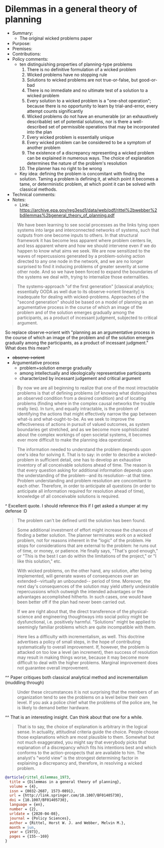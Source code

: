 # Dilemmas in a general theory of planning

- Summary:
  - The original wicked problems paper
- Purpose:
- Premises:
- Contributions:
- Policy comments:
  - ten distinguishing properties of planning-type problems
    1. There is no definitive formulation of a wicked problem
    2. Wicked problems have no stopping rule
    3. Solutions to wicked problems are not true-or-false, but good-or-bad
    4. There is no immediate and no ultimate test of a  solution to a  wicked problem
    5. Every solution to a  wicked problem is a  "one-shot operation"; because there is no opportunity to learn by
       trial-and-error, every attempt counts significantly
    6. Wicked problems do not have an enumerable (or an exhaustively describable) set of potential solutions, nor is
       there a well-described set of permissible operations that may be incorporated into the plan
    7. Every wicked problem is essentially unique
    8. Every wicked problem can be considered to be a symptom of another problem
    9. The  existence of a discrepancy representing a wicked problem can be explained in numerous ways. The choice of
       explanation determines the nature of the problem's resolution
    10. The planner has no right to be wrong
  - Key idea: defining the problem is concomitant with finding the solution. Taming a problem is defining it, at which
    point it becomes a tame, or deterministic problem, at which point it can be solved with classical methods.
- Technical comments:
- Notes:
  - Link: https://archive.epa.gov/reg3esd1/data/web/pdf/rittel%2bwebber%2bdilemmas%2bgeneral_theory_of_planning.pdf

>We have been learning to see social processes as the links tying open systems into large and interconnected networks of
systems, such that outputs from one become inputs to others. In that structural framework it has become less apparent
where problem centers lie, and less apparent where and how we should intervene even if we do happen to know what aims we
seek. We are now sensitized to the waves of repercussions generated by a problem-solving action directed to any one node
in the network, and we are no longer surprised to find it inducing problems of greater severity at some other node. And
so we have been forced to expand the boundaries of the systems we deal with, trying to internalize those externalities.

>The systems-approach "of the first generation" [classical analytics; essentially OODA as well due to its
observe->orient linearity] is inadequate for dealing with wicked-problems. Approaches of the "second generation" should
be based on a model of planning as an argumentative process in the course of which an image of the problem and of the
solution emerges gradually among the participants, as a product of incessant judgment, subjected to critical argument.

So replace observe->orient with "planning as an argumentative process in the course of which an image of the problem and
of the solution emerges gradually among the participants, as a product of incessant judgment." What does this mean?

- ~~observe->orient~~
- Argumentative process
  - problem+solution emerge gradually
  - among intellectually and ideologically representative participants
  - characterized by incessant judgement and critical argument

>By now we are all beginning to realize that one of the most intractable problems is that of defining problems (of
knowing what distinguishes an observed condition from a desired condition) and of locating problems (finding where in
the complex causal networks the trouble really lies). In turn, and equally intractable, is the problem of identifying
the actions that might effectively narrow the gap between what-is and what-ought-to-be. As we seek to improve the
effectiveness of actions in pursuit of valued outcomes, as system boundaries get stretched, and as we become more
sophisticated about the complex workings of open societal systems, it becomes ever more difficult to make the planning
idea operational.

>The information needed to understand the problem depends upon one's idea for solving it. That is to say: in order to
describe a wicked-problem in sufficient detail, one has to develop an exhaustive inventory of all conceivable solutions
ahead of time. The reason is that every question asking for additional information depends upon the understanding of the
problem--and its resolution--at that time. Problem understanding and problem resolution are concomitant to each other.
Therefore, in order to anticipate all questions (in order to anticipate all information required for resolution ahead of
time), knowledge of all conceivable solutions is required.

^ Excellent quote. I should reference this if I get asked a stumper at my defense :D

>The problem can't be defined until the solution has been found.

>Some additional investment of effort might increase the chances of finding a better solution. The planner terminates
work on a wicked problem, not for reasons inherent in the "logic" of the problem. He stops for considerations that are
external to the problem: he runs out of time, or money, or patience. He finally says, "That's good enough," or "This is
the best I can do within the limitations of the project," or "I like this solution," etc.

>With wicked problems, on the other hand, any solution, after being implemented, will generate waves of consequences
over an extended--virtually an unbounded-- period of time. Moreover, the next day's consequences of the solution may
yield utterly undesirable repercussions which outweigh the intended advantages or the advantages accomplished hitherto.
In such cases, one would have been better off if the plan had never been carried out.

>If we are right about that, the direct transference of the physical-science and engineering thoughtways into social
policy might be dysfunctional, i.e. positively harmful. "Solutions" might be applied to seemingly familiar problems
which are quite incompatible with them.

>Here lies a difficulty with incrementalism, as well. This doctrine advertises a policy of small steps, in the hope of
contributing systematically to overall improvement. If, however, the problem is attacked on too low a level (an
increment), then success of resolution may result in making things worse, because it may become more difficult to deal
with the higher problems. Marginal improvement does not guarantee overall improvement.

^^ Paper critiques both classical analytical method and incrementalism (muddling through)

>Under these circumstances it is not surprising that the members of an organization tend to see the problems on a level
below their own level. If you ask a police chief what the problems of the police are, he is likely to demand better
hardware.

^^ That is an interesting insight. Can think about that one for a while.

>That is to say, the choice of explanation is arbitrary in the logical sense. In actuality, attitudinal criteria guide
the choice. People choose those explanations which are most plausible to them. Somewhat but not much exaggerated, you
might say that everybody picks that explanation of a discrepancy which fits his intentions best and which conforms to
the action-prospects that are available to him. The analyst's "world view" is the strongest determining factor in
explaining a discrepancy and, therefore, in resolving a wicked problem.

```bib
@article{rittel_dilemmas_1973,
  title = {Dilemmas in a general theory of planning},
  volume = {4},
  issn = {0032-2687, 1573-0891},
  url = {http://link.springer.com/10.1007/BF01405730},
  doi = {10.1007/BF01405730},
  language = {en},
  number = {2},
  urldate = {2020-04-08},
  journal = {Policy Sciences},
  author = {Rittel, Horst W. J. and Webber, Melvin M.},
  month = jun,
  year = {1973},
  pages = {155--169}
}
```
